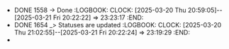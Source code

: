 - DONE 1558 -> Done
  :LOGBOOK:
  CLOCK: [2025-03-20 Thu 20:59:05]--[2025-03-21 Fri 20:22:22] =>  23:23:17
  :END:
- DONE 1654 _> Statuses are updated
  :LOGBOOK:
  CLOCK: [2025-03-20 Thu 21:02:55]--[2025-03-21 Fri 20:22:24] =>  23:19:29
  :END:
-